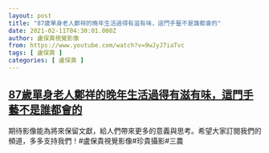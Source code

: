 ```yaml
---
layout: post
title: "87歲單身老人鄭祥的晚年生活過得有滋有味，這門手藝不是誰都會的"
date: 2021-02-11T04:30:01.000Z
author: 盧保貴視覺影像
from: https://www.youtube.com/watch?v=9wJyJ7iaTvc
tags: [ 盧保貴 ]
categories: [ 盧保貴 ]
---
```

<!--1613017801000-->
[87歲單身老人鄭祥的晚年生活過得有滋有味，這門手藝不是誰都會的](https://www.youtube.com/watch?v=9wJyJ7iaTvc)
------

<div>
期待影像能為將來保留文獻，給人們帶來更多的意義與思考。希望大家訂閱我們的頻道，多多支持我們！#盧保貴視覺影像#珍貴攝影#三農
</div>
